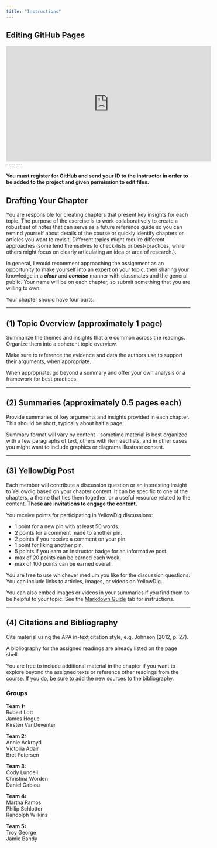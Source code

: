 ```yaml
---
title: "Instructions"
---
```


## Editing GitHub Pages

<iframe width="560" height="315" src="https://www.youtube.com/embed/xDDKYBWD7N8" frameborder="0" allow="accelerometer; autoplay; encrypted-media; gyroscope; picture-in-picture" allowfullscreen></iframe>

<br>
------- 
<br>

**You must register for GitHub and send your ID to the instructor in order to be added to the project and given permission to edit files.** 

## Drafting Your Chapter

You are responsible for creating chapters that present key insights for each topic. The purpose of the exercise is to work collaboratively to create a robust set of notes that can serve as a future reference guide so you can remind yourself about details of the course or quickly identify chapters or articles you want to revisit. Different topics might require different approaches (some lend themselves to check-lists or best-practices, while others might focus on clearly articulating an idea or area of research.). 

In general, I would recomment approaching the assignment as an opportunity to make yourself into an expert on your topic, then sharing your knowledge in a _**clear**_ and _**concise**_ manner with classmates and the general public. Your name will be on each chapter, so submit something that you are willing to own. 

Your chapter should have four parts:

---


## (1) Topic Overview (approximately 1 page)

Summarize the themes and insights that are common across the readings. Organize them into a coherent topic overview.

Make sure to reference the evidence and data the authors use to support their arguments, when appropriate. 

When appropriate, go beyond a summary and offer your own analysis or a framework for best practices. 

---




## (2) Summaries (approximately 0.5 pages each)

Provide summaries of key arguments and insights provided in each chapter. This should be short, typically about half a page. 

Summary format will vary by content - sometime material is best organized with a few paragraphs of text, others with itemized lists, and in other cases you might want to include graphics or diagrams illustrate content. 

---


## (3)  YellowDig Post

Each member will contribute a discussion question or an interesting insight to Yellowdig based on your chapter content. It can be specific to one of the chapters, a theme that ties them together, or a useful resource related to the content. **These are invitations to engage the content.**

You receive points for participating in YellowDig discussions:

* 1 point for a new pin with at least 50 words. 
* 2 points for a comment made to another pin. 
* 2 points if you receive a comment on your pin. 
* 1 point for liking another pin. 
* 5 points if you earn an instructor badge for an informative post. 
* max of 20 points can be earned each week. 
* max of 100 points can be earned overall. 

You are free to use whichever medium you like for the discussion questions. You can include links to articles, images, or videos on YellowDig. 

You can also embed images or videos in your summaries if you find them to be helpful to your topic. See the [Markdown Guide](http://ds4ps.org/ddm-textbook-summer-2019/markdown/) tab for instructions.

---



## (4) Citations and Bibliography

Cite material using the APA in-text citation style, e.g. Johnson (2012, p. 27). 

A bibliography for the assigned readings are already listed on the page shell. 

You are free to include additional material in the chapter if you want to explore beyond the assigned texts or reference other readings from the course. If you do, be sure to add the new sources to the bibliography. 






### Groups

**Team 1:**  
Robert Lott  
James Hogue  
Kirsten VanDeventer  

**Team 2:**  
Annie Ackroyd  
Victoria Adair  
Bret Petersen  

**Team 3:**  
Cody Lundell  
Christina Worden  
Daniel Gabiou  

**Team 4:**  
Martha Ramos  
Philip Schlotter  
Randolph Wilkins  

**Team 5:**  
Troy George  
Jamie Bandy  







